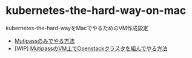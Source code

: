 # kubernetes-the-hard-way-on-mac

kubernetes-the-hard-wayをMacでやるためのVM作成設定

- [Mutipassのみでやる方法](./only-multipass/README.md)
- \[WIP\] [MutipassのVM上でOpenstackクラスタを組んでやる方法](wip-openstack-on-multipass/README.md)
